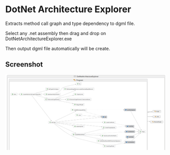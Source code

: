 # DotNet Architecture Explorer

Extracts method call graph and type dependency to dgml file.

Select any .net assembly then drag and drop on DotNetArchitectureExplorer.exe

Then output dgml file automatically will be create.

## Screenshot

![Screenshot](Screenshot.png)
